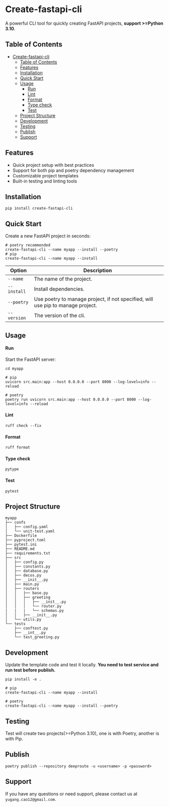 # Create-fastapi-cli

A powerful CLI tool for quickly creating FastAPI projects, **support >=Python 3.10**.

## Table of Contents
- [Create-fastapi-cli](#create-fastapi-cli)
  - [Table of Contents](#table-of-contents)
  - [Features](#features)
  - [Installation](#installation)
  - [Quick Start](#quick-start)
  - [Usage](#usage)
      - [Run](#run)
      - [Lint](#lint)
      - [Format](#format)
      - [Type check](#type-check)
      - [Test](#test)
  - [Project Structure](#project-structure)
  - [Development](#development)
  - [Testing](#testing)
  - [Publish](#publish)
  - [Support](#support)

## Features
- Quick project setup with best practices
- Support for both pip and poetry dependency management
- Customizable project templates
- Built-in testing and linting tools

## Installation

```shell
pip install create-fastapi-cli
```

## Quick Start
Create a new FastAPI project in seconds:

```shell
# poetry recommended
create-fastapi-cli --name myapp --install --poetry
# pip
create-fastapi-cli --name myapp --install
```

| Option      | Description                                                                     |
| ----------- | ------------------------------------------------------------------------------- |
| `--name`    | The name of the project.                                                        |
| `--install` | Install dependencies.                                                           |
| `--poetry`  | Use poetry to manage project, if not specified, will use pip to manage project. |
| `--version` | The version of the cli.                                                         |

## Usage

#### Run

Start the FastAPI server:

```shell
cd myapp

# pip
uvicorn src.main:app --host 0.0.0.0 --port 8000 --log-level=info --reload

# poetry
poetry run uvicorn src.main:app --host 0.0.0.0 --port 8000 --log-level=info --reload
```

#### Lint

```shell
ruff check --fix
```

#### Format

```shell
ruff format
```

#### Type check

```shell
pytype
```

#### Test

```shell
pytest
```

## Project Structure

```
myapp
├── confs
│   ├── config.yaml
│   └── unit-test.yaml
├── Dockerfile
├── pyproject.toml
├── pytest.ini
├── README.md
├── requirements.txt
├── src
│   ├── config.py
│   ├── constants.py
│   ├── database.py
│   ├── decos.py
│   ├── __init__.py
│   ├── main.py
│   ├── routers
│   │   ├── base.py
│   │   ├── greeting
│   │   │   ├── __init__.py
│   │   │   └── router.py
|   |   |   └── schemas.py
│   │   ├── __init__.py
│   └── utils.py
└── tests
    ├── conftest.py
    ├── __int__.py
    └── test_greeting.py
```

## Development

Update the template code and test it locally. **You need to test service and run test before publish.**

```shell
pip install -e .

# pip
create-fastapi-cli --name myapp --install

# poetry
create-fastapi-cli --name myapp --install --poetry
```

## Testing

Test will create two projects(>=Python 3.10), one is with Poetry, another is with Pip.

## Publish

```shell
poetry publish --repository deeproute -u <username> -p <password>
```

## Support

If you have any questions or need support, please contact us at `yugang.cao12@gmail.com`.
